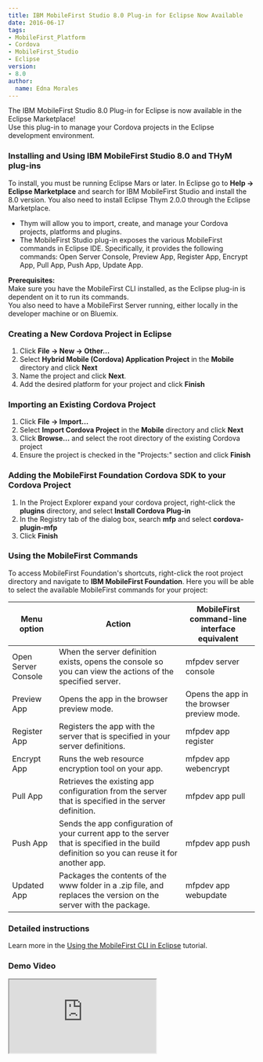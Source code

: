 ```yaml
---
title: IBM MobileFirst Studio 8.0 Plug-in for Eclipse Now Available
date: 2016-06-17
tags:
- MobileFirst_Platform
- Cordova
- MobileFirst_Studio
- Eclipse
version:
- 8.0
author:
  name: Edna Morales
---
```


The IBM MobileFirst Studio 8.0 Plug-in for Eclipse is now available in the Eclipse Marketplace!  
Use this plug-in to manage your Cordova projects in the Eclipse development environment.

### Installing and Using IBM MobileFirst Studio 8.0 and THyM plug-ins
To install, you must be running Eclipse Mars or later. In Eclipse go to **Help -> Eclipse Marketplace** and search for IBM MobileFirst Studio and install the 8.0 version. You also need to install Eclipse Thym 2.0.0 through the Eclipse Marketplace.

* Thym will allow you to import, create, and manage your Cordova projects, platforms and plugins. 
* The MobileFirst Studio plug-in exposes the various MobileFirst commands in Eclipse IDE. Specifically, it provides the following commands: Open Server Console, Preview App, Register App, Encrypt App, Pull App, Push App, Update App.

**Prerequisites:**  
Make sure you have the MobileFirst CLI installed, as the Eclipse plug-in is dependent on it to run its commands.  
You also need to have a MobileFirst Server running, either locally in the developer machine or on Bluemix.

### Creating a New Cordova Project in Eclipse
1. Click **File -> New -> Other...**
2. Select **Hybrid Mobile (Cordova) Application Project** in the **Mobile** directory and click **Next**
3. Name the project and click **Next**.
4. Add the desired platform for your project and click **Finish**

### Importing an Existing Cordova Project
1. Click **File -> Import...**
2. Select **Import Cordova Project** in the **Mobile** directory and click **Next**
3. Click **Browse...** and select the root directory of the existing Cordova project
4. Ensure the project is checked in the "Projects:" section and click **Finish**

### Adding the MobileFirst Foundation Cordova SDK to your Cordova Project
1. In the Project Explorer expand your cordova project, right-click the **plugins** directory, and select **Install Cordova Plug-in**
2. In the Registry tab of the dialog box, search **mfp** and select **cordova-plugin-mfp**
3. Click **Finish**

### Using the MobileFirst Commands
To access MobileFirst Foundation's shortcuts, right-click the root project directory and navigate to **IBM MobileFirst Foundation**. Here you will be able to select the available MobileFirst commands for your project:

| Menu option         | Action                                                                                                                                       | MobileFirst command-line interface equivalent |
|---------------------|----------------------------------------------------------------------------------------------------------------------------------------------|-----------------------------------------------|
| Open Server Console | When the server definition exists, opens the console so you can view the actions of the specified server.                                    | mfpdev server console                         |
| Preview App         | Opens the app in the browser preview mode.                                                                                                   | Opens the app in the browser preview mode.    |
| Register App        | Registers the app with the server that is specified in your server definitions.                                                              | mfpdev app register                           |
| Encrypt App         | Runs the web resource encryption tool on your app.                                                                                           | mfpdev app webencrypt                         |
| Pull App            | Retrieves the existing app configuration from the server that is specified in the server definition.                                         | mfpdev app pull                               |
| Push App            | Sends the app configuration of your current app to the server that is specified in the build definition so you can reuse it for another app. | mfpdev app push                               |
| Updated App         | Packages the contents of the www folder in a .zip file, and replaces the version on the server with the package.                             | mfpdev app webupdate                          |

### Detailed instructions
Learn more in the [Using the MobileFirst CLI in Eclipse]({{site.baseurl}}/tutorials/en/foundation/8.0/using-the-mfpf-sdk/using-mobilefirst-cli-in-eclipse/) tutorial.

### Demo Video

<div class="sizer"><div class="embed-responsive embed-responsive-16by9">
   <iframe src="https://www.youtube.com/embed/yRe2AprnUeg"></iframe>
</div>